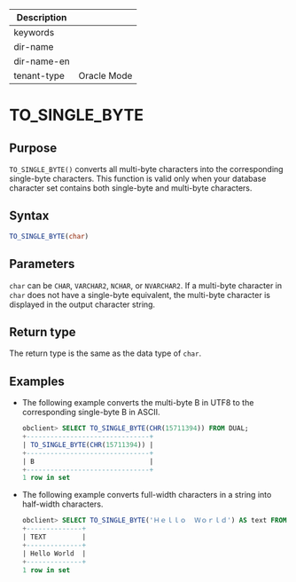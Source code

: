 | Description   |                 |
|---------------|-----------------|
| keywords      |                 |
| dir-name      |                 |
| dir-name-en   |                 |
| tenant-type   | Oracle Mode     |

# TO_SINGLE_BYTE

## Purpose

`TO_SINGLE_BYTE()` converts all multi-byte characters into the corresponding single-byte characters. This function is valid only when your database character set contains both single-byte and multi-byte characters.

## Syntax

```sql
TO_SINGLE_BYTE(char)
```

## Parameters

`char` can be `CHAR`, `VARCHAR2`, `NCHAR`, or `NVARCHAR2`. If a multi-byte character in `char` does not have a single-byte equivalent, the multi-byte character is displayed in the output character string.

## Return type

The return type is the same as the data type of `char`.

## Examples

* The following example converts the multi-byte B in UTF8 to the corresponding single-byte B in ASCII.

   ```sql
   obclient> SELECT TO_SINGLE_BYTE(CHR(15711394)) FROM DUAL;
   +-------------------------------+
   | TO_SINGLE_BYTE(CHR(15711394)) |
   +-------------------------------+
   | B                             |
   +-------------------------------+
   1 row in set
   ```

* The following example converts full-width characters in a string into half-width characters.

   ```sql
   obclient> SELECT TO_SINGLE_BYTE('Ｈｅｌｌｏ  Ｗｏｒｌｄ') AS text FROM DUAL;
   +--------------+
   | TEXT         |
   +--------------+
   | Hello World  |
   +--------------+
   1 row in set
   ```
